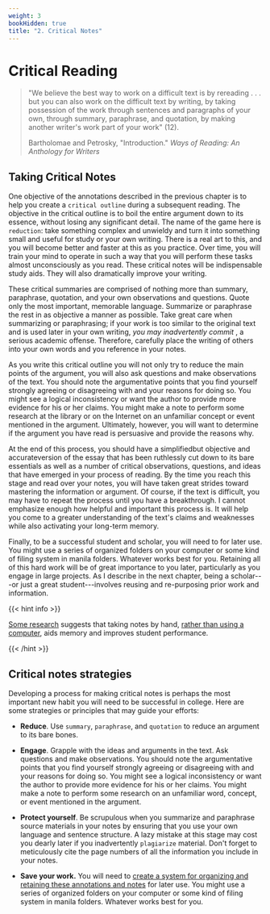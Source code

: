 ```yaml
---
weight: 3
bookHidden: true
title: "2. Critical Notes"
---
```


# Critical Reading


> \"We believe the best way to work on a difficult text is by rereading
> . . . but you can also work on the difficult text by writing, by
> taking possession of the work through sentences and paragraphs of your
> own, through summary, paraphrase, and quotation, by making another
> writer's work part of your work\" (12).
>
> Bartholomae and Petrosky, "Introduction." *Ways of Reading: An
> Anthology for Writers*

## Taking Critical Notes


One objective of the annotations described in the previous chapter is to
help you create a `critical outline` during a subsequent reading. The
objective in the critical outline is to boil the entire argument down to
its essence, without losing any significant detail. The name of the game
here is `reduction`: take something complex and unwieldy and turn it
into something small and useful for study or your own writing. There is
a real art to this, and you will become better and faster at this as you
practice. Over time, you will train your mind to operate in such a way
that you will perform these tasks almost unconsciously as you read.
These critical notes will be indispensable study aids. They will also
dramatically improve your writing.

These critical summaries are comprised of nothing more than summary, paraphrase, quotation, and your own observations
and questions. Quote only the most important, memorable language.
Summarize or paraphrase the rest in as objective a manner as possible.
Take great care when summarizing or paraphrasing; if your work is too
similar to the original text and is used later in your own writing, *you
may inadvertently commit [](#plagiarism)*, a serious academic offense.
Therefore, carefully place the writing of others into your own words and
[](#citation) you reference in your notes.

As you write this critical outline you will not only try to reduce the
main points of the argument, you will also ask questions and make
observations of the text. You should note the argumentative points that
you find yourself strongly agreeing or disagreeing with and your reasons
for doing so. You might see a logical inconsistency or want the author
to provide more evidence for his or her claims. You might make a note to
perform some research at the library or on the Internet on an unfamiliar
concept or event mentioned in the argument. Ultimately, however, you
will want to determine if the argument you have read is persuasive and
provide the reasons why.

At the end of this process, you should have a simplifiedbut objective
and accurateversion of the essay that has been ruthlessly cut down to
its bare essentials as well as a number of critical observations,
questions, and ideas that have emerged in your process of reading. By
the time you reach this stage and read over your notes, you will have
taken great strides toward mastering the information or argument. Of
course, if the text is difficult, you may have to repeat the process
until you have a breakthrough. I cannot emphasize enough how helpful and
important this process is. It will help you come to a greater
understanding of the text's claims and weaknesses while also activating
your long-term memory.

Finally, to be a successful student and scholar, you will need to
[](#joyofreuse) for later use. You might use a series of organized
folders on your computer or some kind of filing system in manila
folders. Whatever works best for you. Retaining all of this hard work
will be of great importance to you later, particularly as you engage in
large [](#academicresearch) projects. As I describe in the next chapter,
being a scholar---or just a great student---involves reusing and re-purposing
prior work and information.

{{< hint info >}}

[Some research](https://sites.udel.edu/victorp/files/2010/11/Psychological-Science-2014-Mueller-0956797614524581-1u0h0yu.pdf)
suggests that taking notes by hand, [rather than using a computer](https://www.scientificamerican.com/article/a-learning-secret-don-t-take-notes-with-a-laptop/),
aids memory and improves student performance.

{{< /hint >}}


## Critical notes strategies

Developing a process for making critical notes is perhaps the most
important new habit you will need to be successful in college. Here are
some strategies or principles that may guide your efforts:

-   **Reduce**. Use `summary`, `paraphrase`, and `quotation` to
    reduce an argument to its bare bones.

-   **Engage**. Grapple with the ideas and arguments in the text. Ask
    questions and make observations. You should note the argumentative
    points that you find yourself strongly agreeing or disagreeing with
    and your reasons for doing so. You might see a logical inconsistency
    or want the author to provide more evidence for his or her claims.
    You might make a note to perform some research on an unfamiliar
    word, concept, or event mentioned in the argument.

-   **Protect yourself**. Be scrupulous when you summarize and
    paraphrase source materials in your notes by ensuring that you
    use your own language and sentence structure. A lazy mistake at this
    stage may cost you dearly later if you inadvertently `plagiarize`
    material. Don't forget to meticulously cite the page numbers of all
    the information you include in your notes.

-   **Save your work.** You will need to [create a system for organizing and retaining these annotations and notes](/resources/open-handbook/chapter-4) for
    later use. You might use a series of organized folders on your
    computer or some kind of filing system in manila folders. Whatever
    works best for you.


